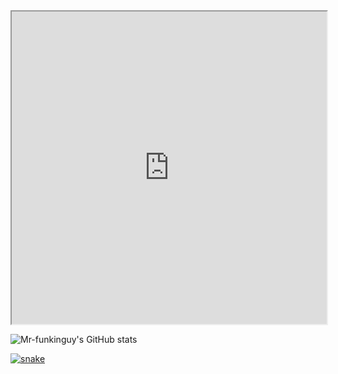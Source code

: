 

<iframe src="https://mr-funkinguy.github.io/Mr-funkinguy/type.html" width="100%" height="500px"></iframe>

![Mr-funkinguy's GitHub stats](https://github-readme-stats.vercel.app/api?username=Mr-funkinguy&theme=dark&show_icons=true)

<a href="https://discord.gg/SZtXnZxySk" target="_blank"><img src="https://github.com/Mr-funkinguy/funkinguy/blob/output/snake.svg" alt="snake"></a>
